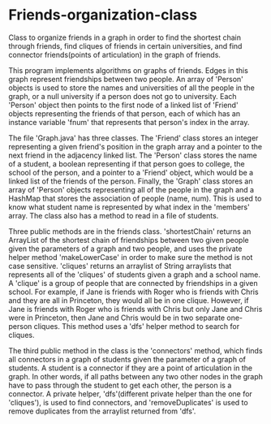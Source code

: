 # Friends-organization-class
Class to organize friends in a graph in order to find the shortest chain through friends, find cliques of friends in certain universities, and find connector friends(points of articulation) in the graph of friends.

This program implements algorithms on graphs of friends. Edges in this graph represent friendships between two people. An array of 'Person' objects is used to store the names and universities of all the people in the graph, or a null university if a person does not go to university. Each 'Person' object then points to the first node of a linked list of 'Friend' objects representing the friends of that person, each of which has an instance variable 'fnum' that represents that person's index in the array.

The file 'Graph.java' has three classes. The 'Friend' class stores an integer representing a given friend's position in the graph array and a pointer to the next friend in the adjacency linked list. The 'Person' class stores the name of a student, a boolean representing if that person goes to college, the school of the person, and a pointer to a 'Friend' object, which would be a linked list of the friends of the person. Finally, the 'Graph' class stores an array of 'Person' objects representing all of the people in the graph and a HashMap that stores the association of people (name, num). This is used to know what student name is represented by what index in the 'members' array. The class also has a method to read in a file of students.

Three public methods are in the friends class. 'shortestChain' returns an ArrayList of the shortest chain of friendships between two given people given the parameters of a graph and two people, and uses the private helper method 'makeLowerCase' in order to make sure the method is not case sensitive. 'cliques' returns an arraylist of String arraylists that represents all of the 'cliques' of students given a graph and a school name. A 'clique' is a group of people that are connected by friendships in a given school. For example, if Jane is friends with Roger who is friends with Chris and they are all in Princeton, they would all be in one clique. However, if Jane is friends with Roger who is friends with Chris but only Jane and Chris were in Princeton, then Jane and Chris would be in two separate one-person cliques. This method uses a 'dfs' helper method to search for cliques.

The third public method in the class is the 'connectors' method, which finds all connectors in a graph of students given the parameter of a graph of students. A student is a connector if they are a point of articulation in the graph. In other words, if all paths between any two other nodes in the graph have to pass through the student to get each other, the person is a connector. A private helper, 'dfs'(different private helper than the one for 'cliques'), is used to find connectors, and 'removeDuplicates' is used to remove duplicates from the arraylist returned from 'dfs'.
